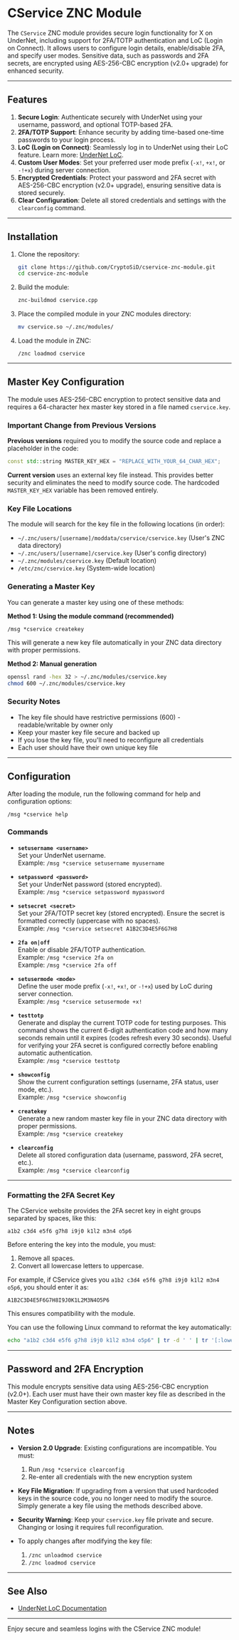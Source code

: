 # CService ZNC Module

The `CService` ZNC module provides secure login functionality for X on UnderNet, including support for 2FA/TOTP authentication and LoC (Login on Connect). It allows users to configure login details, enable/disable 2FA, and specify user modes. Sensitive data, such as passwords and 2FA secrets, are encrypted using AES-256-CBC encryption (v2.0+ upgrade) for enhanced security.

---

## Features

1. **Secure Login**: Authenticate securely with UnderNet using your username, password, and optional TOTP-based 2FA.
2. **2FA/TOTP Support**: Enhance security by adding time-based one-time passwords to your login process.
3. **LoC (Login on Connect)**: Seamlessly log in to UnderNet using their LoC feature. Learn more: [UnderNet LoC](https://www.undernet.org/loc/).
4. **Custom User Modes**: Set your preferred user mode prefix (`-x!`, `+x!`, or `-!+x`) during server connection.
5. **Encrypted Credentials**: Protect your password and 2FA secret with AES-256-CBC encryption (v2.0+ upgrade), ensuring sensitive data is stored securely.
6. **Clear Configuration**: Delete all stored credentials and settings with the `clearconfig` command.

---

## Installation

1. Clone the repository:
   ```bash
   git clone https://github.com/CryptoSiD/cservice-znc-module.git
   cd cservice-znc-module
   ```

2. Build the module:
   ```bash
   znc-buildmod cservice.cpp
   ```

3. Place the compiled module in your ZNC modules directory:
   ```bash
   mv cservice.so ~/.znc/modules/
   ```

4. Load the module in ZNC:
   ```
   /znc loadmod cservice
   ```

---

## Master Key Configuration

The module uses AES-256-CBC encryption to protect sensitive data and requires a 64-character hex master key stored in a file named `cservice.key`.

### Important Change from Previous Versions

**Previous versions** required you to modify the source code and replace a placeholder in the code:
```cpp
const std::string MASTER_KEY_HEX = "REPLACE_WITH_YOUR_64_CHAR_HEX";
```

**Current version** uses an external key file instead. This provides better security and eliminates the need to modify source code. The hardcoded `MASTER_KEY_HEX` variable has been removed entirely.

### Key File Locations

The module will search for the key file in the following locations (in order):
- `~/.znc/users/[username]/moddata/cservice/cservice.key` (User's ZNC data directory)
- `~/.znc/users/[username]/cservice.key` (User's config directory)  
- `~/.znc/modules/cservice.key` (Default location)
- `/etc/znc/cservice.key` (System-wide location)

### Generating a Master Key

You can generate a master key using one of these methods:

**Method 1: Using the module command (recommended)**
```
/msg *cservice createkey
```
This will generate a new key file automatically in your ZNC data directory with proper permissions.

**Method 2: Manual generation**
```bash
openssl rand -hex 32 > ~/.znc/modules/cservice.key
chmod 600 ~/.znc/modules/cservice.key
```

### Security Notes

- The key file should have restrictive permissions (600) - readable/writable by owner only
- Keep your master key file secure and backed up
- If you lose the key file, you'll need to reconfigure all credentials
- Each user should have their own unique key file

---

## Configuration

After loading the module, run the following command for help and configuration options:
```
/msg *cservice help
```

### Commands

- **`setusername <username>`**  
  Set your UnderNet username.  
  Example: `/msg *cservice setusername myusername`

- **`setpassword <password>`**  
  Set your UnderNet password (stored encrypted).  
  Example: `/msg *cservice setpassword mypassword`

- **`setsecret <secret>`**  
  Set your 2FA/TOTP secret key (stored encrypted). Ensure the secret is formatted correctly (uppercase with no spaces).  
  Example: `/msg *cservice setsecret A1B2C3D4E5F6G7H8`

- **`2fa on|off`**  
  Enable or disable 2FA/TOTP authentication.  
  Example: `/msg *cservice 2fa on`  
  Example: `/msg *cservice 2fa off`

- **`setusermode <mode>`**  
  Define the user mode prefix (`-x!`, `+x!`, or `-!+x`) used by LoC during server connection.  
  Example: `/msg *cservice setusermode +x!`

- **`testtotp`**  
  Generate and display the current TOTP code for testing purposes. This command shows the current 6-digit authentication code and how many seconds remain until it expires (codes refresh every 30 seconds). Useful for verifying your 2FA secret is configured correctly before enabling automatic authentication.  
  Example: `/msg *cservice testtotp`

- **`showconfig`**  
  Show the current configuration settings (username, 2FA status, user mode, etc.).  
  Example: `/msg *cservice showconfig`

- **`createkey`**  
  Generate a new random master key file in your ZNC data directory with proper permissions.  
  Example: `/msg *cservice createkey`

- **`clearconfig`**  
  Delete all stored configuration data (username, password, 2FA secret, etc.).  
  Example: `/msg *cservice clearconfig`

---

### Formatting the 2FA Secret Key

The CService website provides the 2FA secret key in eight groups separated by spaces, like this:
```
a1b2 c3d4 e5f6 g7h8 i9j0 k1l2 m3n4 o5p6
```
Before entering the key into the module, you must:
1. Remove all spaces.
2. Convert all lowercase letters to uppercase.

For example, if CService gives you `a1b2 c3d4 e5f6 g7h8 i9j0 k1l2 m3n4 o5p6`, you should enter it as:
```
A1B2C3D4E5F6G7H8I9J0K1L2M3N4O5P6
```
This ensures compatibility with the module.

You can use the following Linux command to reformat the key automatically:
```bash
echo "a1b2 c3d4 e5f6 g7h8 i9j0 k1l2 m3n4 o5p6" | tr -d ' ' | tr '[:lower:]' '[:upper:]'
```

---

## Password and 2FA Encryption

This module encrypts sensitive data using AES-256-CBC encryption (v2.0+). Each user must have their own master key file as described in the Master Key Configuration section above.

---

## Notes

- **Version 2.0 Upgrade**: Existing configurations are incompatible. You must:
  1. Run `/msg *cservice clearconfig`
  2. Re-enter all credentials with the new encryption system

- **Key File Migration**: If upgrading from a version that used hardcoded keys in the source code, you no longer need to modify the source. Simply generate a key file using the methods described above.

- **Security Warning**: Keep your `cservice.key` file private and secure. Changing or losing it requires full reconfiguration.

- To apply changes after modifying the key file:
  1. `/znc unloadmod cservice`
  2. `/znc loadmod cservice`

---

## See Also
* [UnderNet LoC Documentation](https://www.undernet.org/loc/)

---

Enjoy secure and seamless logins with the CService ZNC module!
